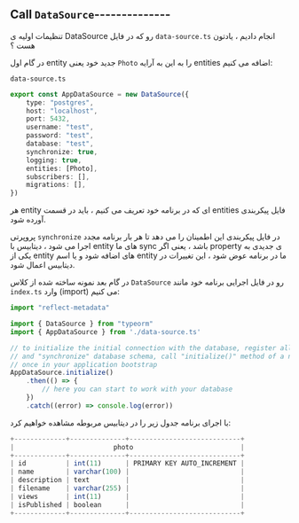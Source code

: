 ##  Call `DataSource`--------------

تنظیمات اولیه ی DataSource رو که در فایل `data-source.ts` انجام دادیم ، یادتون هست ؟

در گام اول entity جدید خود یعنی `Photo` را به این به آرایه entities اضافه می کنیم:

`data-source.ts`
```ts
export const AppDataSource = new DataSource({
    type: "postgres",
    host: "localhost",
    port: 5432,
    username: "test",
    password: "test",
    database: "test",
    synchronize: true,
    logging: true,
    entities: [Photo],
    subscribers: [],
    migrations: [],
})
```

هر entity ای که در برنامه خود تعریف می کنیم ، باید در قسمت entities فایل پیکربندی آورده شود.

پروپرتی `synchronize` در فایل پیکربندی این اطمینان را می دهد تا هر بار برنامه مجدد اجرا می شود ، دیتابیس با entity های ما sync باشد ، یعنی اگر property ی جدیدی به یکی از entity های اضافه شود و یا اسم entity ما در برنامه عوض شود ، این تغییرات در دیتابیس اعمال شود.

در گام بعد نمونه ساخته شده از کلاس `DataSource` رو در فایل اجرایی برنامه خود مانند `index.ts` وارد (import) می کنیم:

```ts
import "reflect-metadata"

import { DataSource } from "typeorm"
import { AppDataSource } from './data-source.ts'

// to initialize the initial connection with the database, register all entities
// and "synchronize" database schema, call "initialize()" method of a newly created database
// once in your application bootstrap
AppDataSource.initialize()
    .then(() => {
        // here you can start to work with your database
    })
    .catch((error) => console.log(error))
```

با اجرای برنامه جدول زیر را در دیتابیس مربوطه مشاهده خواهیم کرد:

```ts
+-------------+--------------+----------------------------+
|                         photo                           |
+-------------+--------------+----------------------------+
| id          | int(11)      | PRIMARY KEY AUTO_INCREMENT |
| name        | varchar(100) |                            |
| description | text         |                            |
| filename    | varchar(255) |                            |
| views       | int(11)      |                            |
| isPublished | boolean      |                            |
+-------------+--------------+----------------------------+
```

